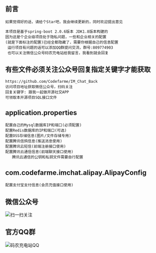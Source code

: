
## 前言
    如果觉得好的话，请给个Star吧，我会继续更新的，同时欢迎提出意见

    本项目是基于spring-boot 2.0.6版本 JDK1.8版本构建的
    因为这是个企业级项目处于隐私问题，一些和企业相关的配置  
    (就是下面标注的配置)已经全都隐藏了，需要你根据自己的信息配置
     运行项目有问题的话可以添加QQ群提问交流，群号:809774903
     也可以关注微信公众号码农充电站给我留言，我看到就会回复

## 有些文件必须关注公众号回复指定关键字才能获取

    https://github.com/Codefarme/IM_Chat_Back 
    访问项目地址获取微信公众号，扫码关注
    回复关键字: 跟我一起做开源社交APP  
    可领取本开源项目SQL接口文件



## application.properties   
    配置自己的Mysql数据库IP和端口(必须配置)
    配置Redis数据库的IP和端口(可选)
    配置OSS存储信息(图片/文件存储专用)
    配置腾讯信鸽信息(推送消息使用)
    配置腾讯云短信(前端注册接口使用)
    配置腾讯云通信信息(前端聊天接口使用)
       腾讯云通信的公钥和私钥文件需要自行配置
    
## com.codefarme.imchat.alipay.AlipayConfig 
    配置支付宝支付信息(会员充值接口使用)



## 微信公众号
![扫一扫关注](http://upload-images.jianshu.io/upload_images/5360358-1b3eaad341380596?imageMogr2/auto-orient/strip%7CimageView2/2/w/200)

## 官方QQ群
![码农充电站QQ](https://upload-images.jianshu.io/upload_images/5360358-95947ef9ba70211a.png?imageMogr2/auto-orient/strip%7CimageView2/2/w/200)
